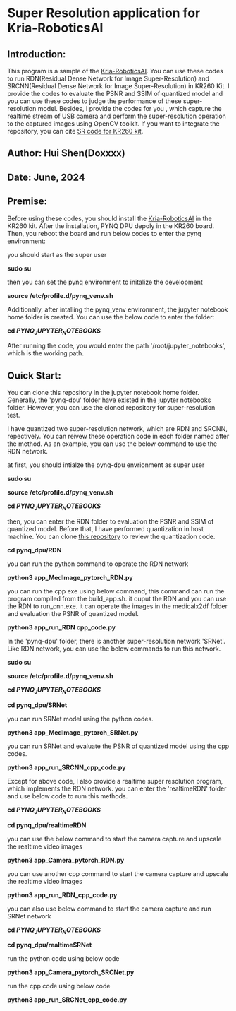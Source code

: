 # Super Resolution application for Kria-RoboticsAI

## Introduction: 

This program is a sample of the [Kria-RoboticsAI](https://github.com/amd/Kria-RoboticsAI?tab=readme-ov-file). You can use these codes to run RDN(Residual Dense Network for Image Super-Resolution) and SRCNN(Residual Dense Network for Image Super-Resolution) in KR260 Kit. I provide the codes to evaluate the PSNR and SSIM of quantized model and you can use these codes to judge the performance of these super-resolution model. Besides, I provide the codes for you , which capture the realtime stream of USB camera and perform the super-resolution operation to the captured images using OpenCV toolkit. If you want to integrate the repository, you can cite  [SR code for KR260 kit](https://github.com/hurricanemad/pynq_dpu).

## Author: Hui Shen(Doxxxx)

## Date: June, 2024

## Premise:

Before using these codes, you should install the [Kria-RoboticsAI](https://github.com/amd/Kria-RoboticsAI?tab=readme-ov-file) in the KR260 kit. After the installation, PYNQ DPU depoly in the KR260 board. Then, you reboot the board and run below codes to enter the pynq environment:

 you should start as the super user

**sudo su**

then you can set the pynq environment to initalize the development

**source /etc/profile.d/pynq_venv.sh**

Additionally, after intalling the pynq_venv environment, the jupyter notebook home folder is created. You can use the below code to enter the folder:

**cd $PYNQ_JUPYTER_NOTEBOOKS$**

After running the code, you would enter the path '/root/jupyter_notebooks', which is the working path.

## Quick Start:

You can clone this repository in the jupyter notebook home folder. Generally, the 'pynq-dpu' folder have existed in the jupyter notebooks folder. However, you can use the cloned repository for super-resolution test.

I have quantized two super-resolution network, which are RDN and SRCNN, repectively. You can reivew these operation code in each folder named after the method. As an example, you can use the below command to use the RDN network.

at first, you should intialze the pynq-dpu envrionment as super user

**sudo su**

**source  /etc/profile.d/pynq_venv.sh**

**cd $PYNQ_JUPYTER_NOTEBOOKS$**

then, you can enter the RDN folder to evaluation the PSNR and SSIM of quantized model. Before that, I have performed quantization in host machine. You can clone [this repository](https://github.com/hurricanemad/Vitis_AI) to review the quantization code.

**cd pynq_dpu/RDN**

you can run the python command to operate the RDN network

**python3 app_MedImage_pytorch_RDN.py**

you can run the cpp exe using below command, this command can run the program compiled from the build_app.sh.
it ouput the RDN and you can use the RDN to run_cnn.exe. it can operate the images in the medicalx2df folder and evaluation the PSNR of quantized model.

**python3 app_run_RDN cpp_code.py** 


In the 'pynq-dpu' folder, there is another super-resolution network 'SRNet'. Like RDN network, you can use the below commands to run this network.

**sudo su**

**source  /etc/profile.d/pynq_venv.sh**

**cd $PYNQ_JUPYTER_NOTEBOOKS$**

**cd pynq_dpu/SRNet**

you can run SRNet model using the python codes.

**python3 app_MedImage_pytorch_SRNet.py**

you can run SRNet and evaluate the PSNR of quantized model using the cpp codes.

**python3 app_run_SRCNN_cpp_code.py** 

Except for above code, I also provide a realtime super resolution program, which implements the RDN network.
you can enter the 'realtimeRDN' folder and use below code to rum this methods.

**cd $PYNQ_JUPYTER_NOTEBOOKS$**

**cd pynq_dpu/realtimeRDN**

you can use the below command to start the camera capture and upscale the realtime video images

**python3 app_Camera_pytorch_RDN.py**

you can use another cpp command to start the camera capture and upscale the realtime video images

**python3 app_run_RDN_cpp_code.py**

you can also use below command to start the camera capture and run SRNet network

**cd $PYNQ_JUPYTER_NOTEBOOKS$**

**cd pynq_dpu/realtimeSRNet**

run the python code using below code

**python3 app_Camera_pytorch_SRCNet.py**

run the cpp code using below code

**python3 app_run_SRCNet_cpp_code.py**
